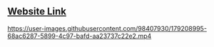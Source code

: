 ## [Website Link ](https://vote-shikhar.vercel.app)
https://user-images.githubusercontent.com/98407930/179208995-68ac6287-5899-4c97-bafd-aa23737c22e2.mp4
